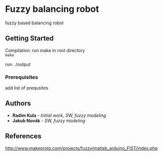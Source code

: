 # Fuzzy balancing robot

fuzzy based balancing robot

## Getting Started

Compilation: run make in root directory<br/>
`make`

run: ./output

### Prerequisites

add list of prequsites

## Authors

* **Radim Kula** - *Initial work, SW, fuzzy modeling*
* **Jakub Novák** - *SW, fuzzy modeling*

## References

http://www.makeproto.com/projects/fuzzy/matlab_arduino_FIST/index.php
